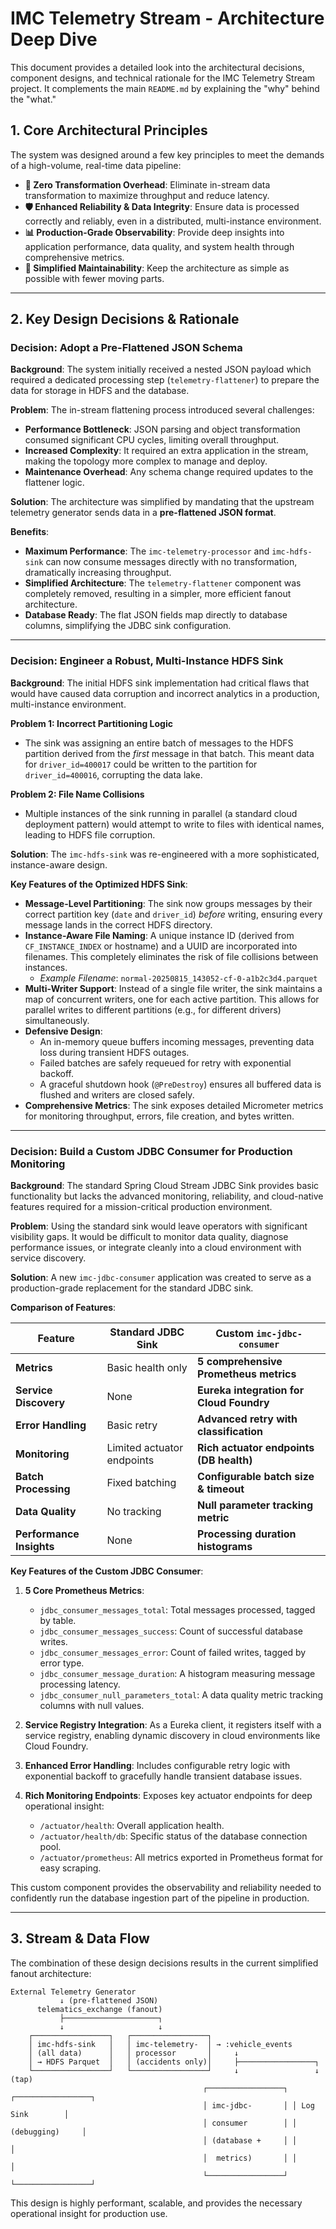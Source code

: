 # IMC Telemetry Stream - Architecture Deep Dive

This document provides a detailed look into the architectural decisions, component designs, and technical rationale for the IMC Telemetry Stream project. It complements the main `README.md` by explaining the "why" behind the "what."

## 1. Core Architectural Principles

The system was designed around a few key principles to meet the demands of a high-volume, real-time data pipeline:

-   **🚀 Zero Transformation Overhead**: Eliminate in-stream data transformation to maximize throughput and reduce latency.
-   **🛡️ Enhanced Reliability & Data Integrity**: Ensure data is processed correctly and reliably, even in a distributed, multi-instance environment.
-   **📊 Production-Grade Observability**: Provide deep insights into application performance, data quality, and system health through comprehensive metrics.
-   **🔧 Simplified Maintainability**: Keep the architecture as simple as possible with fewer moving parts.

---

## 2. Key Design Decisions & Rationale

### Decision: Adopt a Pre-Flattened JSON Schema

**Background**: The system initially received a nested JSON payload which required a dedicated processing step (`telemetry-flattener`) to prepare the data for storage in HDFS and the database.

**Problem**: The in-stream flattening process introduced several challenges:
-   **Performance Bottleneck**: JSON parsing and object transformation consumed significant CPU cycles, limiting overall throughput.
-   **Increased Complexity**: It required an extra application in the stream, making the topology more complex to manage and deploy.
-   **Maintenance Overhead**: Any schema change required updates to the flattener logic.

**Solution**: The architecture was simplified by mandating that the upstream telemetry generator sends data in a **pre-flattened JSON format**.

**Benefits**:
-   **Maximum Performance**: The `imc-telemetry-processor` and `imc-hdfs-sink` can now consume messages directly with no transformation, dramatically increasing throughput.
-   **Simplified Architecture**: The `telemetry-flattener` component was completely removed, resulting in a simpler, more efficient fanout architecture.
-   **Database Ready**: The flat JSON fields map directly to database columns, simplifying the JDBC sink configuration.

---

### Decision: Engineer a Robust, Multi-Instance HDFS Sink

**Background**: The initial HDFS sink implementation had critical flaws that would have caused data corruption and incorrect analytics in a production, multi-instance environment.

**Problem 1: Incorrect Partitioning Logic**
-   The sink was assigning an entire batch of messages to the HDFS partition derived from the *first* message in that batch. This meant data for `driver_id=400017` could be written to the partition for `driver_id=400016`, corrupting the data lake.

**Problem 2: File Name Collisions**
-   Multiple instances of the sink running in parallel (a standard cloud deployment pattern) would attempt to write to files with identical names, leading to HDFS file corruption.

**Solution**: The `imc-hdfs-sink` was re-engineered with a more sophisticated, instance-aware design.

**Key Features of the Optimized HDFS Sink**:
-   **Message-Level Partitioning**: The sink now groups messages by their correct partition key (`date` and `driver_id`) *before* writing, ensuring every message lands in the correct HDFS directory.
-   **Instance-Aware File Naming**: A unique instance ID (derived from `CF_INSTANCE_INDEX` or hostname) and a UUID are incorporated into filenames. This completely eliminates the risk of file collisions between instances.
    -   *Example Filename*: `normal-20250815_143052-cf-0-a1b2c3d4.parquet`
-   **Multi-Writer Support**: Instead of a single file writer, the sink maintains a map of concurrent writers, one for each active partition. This allows for parallel writes to different partitions (e.g., for different drivers) simultaneously.
-   **Defensive Design**:
    -   An in-memory queue buffers incoming messages, preventing data loss during transient HDFS outages.
    -   Failed batches are safely requeued for retry with exponential backoff.
    -   A graceful shutdown hook (`@PreDestroy`) ensures all buffered data is flushed and writers are closed safely.
-   **Comprehensive Metrics**: The sink exposes detailed Micrometer metrics for monitoring throughput, errors, file creation, and bytes written.

---

### Decision: Build a Custom JDBC Consumer for Production Monitoring

**Background**: The standard Spring Cloud Stream JDBC Sink provides basic functionality but lacks the advanced monitoring, reliability, and cloud-native features required for a mission-critical production environment.

**Problem**: Using the standard sink would leave operators with significant visibility gaps. It would be difficult to monitor data quality, diagnose performance issues, or integrate cleanly into a cloud environment with service discovery.

**Solution**: A new `imc-jdbc-consumer` application was created to serve as a production-grade replacement for the standard JDBC sink.

**Comparison of Features**:

| Feature                 | Standard JDBC Sink        | Custom `imc-jdbc-consumer`          |
| ----------------------- | ------------------------- | ----------------------------------- |
| **Metrics**             | Basic health only         | **5 comprehensive Prometheus metrics**  |
| **Service Discovery**   | None                      | **Eureka integration for Cloud Foundry**|
| **Error Handling**      | Basic retry               | **Advanced retry with classification**  |
| **Monitoring**          | Limited actuator endpoints| **Rich actuator endpoints (DB health)** |
| **Batch Processing**    | Fixed batching            | **Configurable batch size & timeout**   |
| **Data Quality**        | No tracking               | **Null parameter tracking metric**      |
| **Performance Insights**| None                      | **Processing duration histograms**      |

**Key Features of the Custom JDBC Consumer**:

1.  **5 Core Prometheus Metrics**:
    -   `jdbc_consumer_messages_total`: Total messages processed, tagged by table.
    -   `jdbc_consumer_messages_success`: Count of successful database writes.
    -   `jdbc_consumer_messages_error`: Count of failed writes, tagged by error type.
    -   `jdbc_consumer_message_duration`: A histogram measuring message processing latency.
    -   `jdbc_consumer_null_parameters_total`: A data quality metric tracking columns with null values.

2.  **Service Registry Integration**: As a Eureka client, it registers itself with a service registry, enabling dynamic discovery in cloud environments like Cloud Foundry.

3.  **Enhanced Error Handling**: Includes configurable retry logic with exponential backoff to gracefully handle transient database issues.

4.  **Rich Monitoring Endpoints**: Exposes key actuator endpoints for deep operational insight:
    -   `/actuator/health`: Overall application health.
    -   `/actuator/health/db`: Specific status of the database connection pool.
    -   `/actuator/prometheus`: All metrics exported in Prometheus format for easy scraping.

This custom component provides the observability and reliability needed to confidently run the database ingestion part of the pipeline in production.

---

## 3. Stream & Data Flow

The combination of these design decisions results in the current simplified fanout architecture:

```
External Telemetry Generator
           ↓ (pre-flattened JSON)
      telematics_exchange (fanout)
           ├─────────────────────┐
           ↓                     ↓
    ┌─────────────────┐   ┌─────────────────┐
    │ imc-hdfs-sink   │   │ imc-telemetry-  │ → :vehicle_events
    │ (all data)      │   │ processor       │     ↓
    │ → HDFS Parquet  │   │ (accidents only)│     ├─────────────────┐
    └─────────────────┘   └─────────────────┘     ↓                 ↓ (tap)
                                           ┌─────────────────┐ ┌─────────────────┐
                                           │ imc-jdbc-       │ │ Log Sink        │
                                           │ consumer        │ │ (debugging)     │
                                           │ (database +     │ │                 │
                                           │  metrics)       │ │                 │
                                           └─────────────────┘ └─────────────────┘
```

This design is highly performant, scalable, and provides the necessary operational insight for production use.

